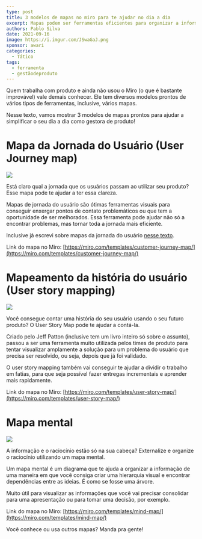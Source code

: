 ```yaml
---
type: post
title: 3 modelos de mapas no miro para te ajudar no dia a dia
excerpt: Mapas podem ser ferramentas eficientes para organizar a informação
authors: Pablo Silva
date: 2021-09-16
image: https://i.imgur.com/JSwaGaJ.png
sponsor: awari
categories:
  - Tático
tags:
  - ferramenta
  - gestãodeproduto
---
```


Quem trabalha com produto e ainda não usou o Miro (o que é bastante improvável) vale demais conhecer. Ele tem diversos modelos prontos de vários tipos de ferramentas, inclusive, vários mapas.

Nesse texto, vamos mostrar 3 modelos de mapas prontos para ajudar a simplificar o seu dia a dia como gestora de produto!

# Mapa da Jornada do Usuário (User Journey map)

![](/images/posts/3-modelos-de-mapas-no-miro-para-te-ajudar-no-dia-a-dia-1.png)

Está claro qual a jornada que os usuários passam ao utilizar seu produto? Esse mapa pode te ajudar a ter essa clareza.

Mapas de jornada do usuário são ótimas ferramentas visuais para conseguir enxergar pontos de contato problemáticos ou que tem a oportunidade de ser melhorados. Essa ferramenta pode ajudar não só a encontrar problemas, mas tornar toda a jornada mais eficiente.

Inclusive já escrevi sobre mapas da jornada do usuário [nesse texto](https://productoversee.com/visualizando-problemas-e-oportunidades-com-mapas-da-jornada-do-usuario/).

Link do mapa no Miro: [https://miro.com/templates/customer-journey-map/](https://miro.com/templates/customer-journey-map/)


# Mapeamento da história do usuário (User story mapping)

![](/images/posts/3-modelos-de-mapas-no-miro-para-te-ajudar-no-dia-a-dia-2.png)

Você consegue contar uma história do seu usuário usando o seu futuro produto? O User Story Map pode te ajudar a contá-la.

Criado pelo Jeff Patton (inclusive tem um livro inteiro só sobre o assunto), passou a ser uma ferramenta muito utilizada pelos times de produto para tentar visualizar amplamente a solução para um problema do usuário que precisa ser resolvido, ou seja, depois que já foi validado.

O user story mapping também vai conseguir te ajudar a dividir o trabalho em fatias, para que seja possível fazer entregas incrementais e aprender mais rapidamente.

Link do mapa no Miro: [https://miro.com/templates/user-story-map/](https://miro.com/templates/user-story-map/)

# Mapa mental

![](/images/posts/3-modelos-de-mapas-no-miro-para-te-ajudar-no-dia-a-dia-3.png)

A informação e o raciocínio estão só na sua cabeça? Externalize e organize o raciocínio utilizando um mapa mental.

Um mapa mental é um diagrama que te ajuda a organizar a informação de uma maneira em que você consiga criar uma hierarquia visual e encontrar dependências entre as ideias. É como se fosse uma árvore.

Muito útil para visualizar as informações que você vai precisar consolidar para uma apresentação ou para tomar uma decisão, por exemplo.

Link do mapa no Miro: [https://miro.com/templates/mind-map/](https://miro.com/templates/mind-map/)


Você conhece ou usa outros mapas? Manda pra gente!